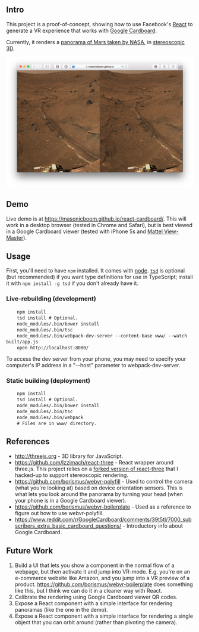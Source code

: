 ## Intro

This project is a proof-of-concept, showing how to use Facebook's [React](http://facebook.github.io/react/) to generate a VR experience that works with [Google Cardboard](https://www.google.com/get/cardboard/).

Currently, it renders a [panorama of Mars taken by NASA](http://mars.nasa.gov/mer/gallery/panoramas/spirit/), in [stereoscopic 3D](https://en.wikipedia.org/wiki/Stereoscopy).

![Image Alt](demo-screenshot.png)

## Demo

Live demo is at https://masonicboom.github.io/react-cardboard/. This will work in a desktop browser (tested in Chrome and Safari), but is best viewed in a Google Cardboard viewer (tested with iPhone 5s and [Mattel View-Master](http://www.view-master.com)).

## Usage

First, you'll need to have `npm` installed. It comes with [node](https://nodejs.org/). [`tsd`](http://definitelytyped.org/tsd/) is optional (but recommended) if you want type definitions for use in TypeScript; install it with `npm install -g tsd` if you don't already have it.

### Live-rebuilding (development)

		npm install
		tsd install # Optional.
		node_modules/.bin/bower install
		node_modules/.bin/tsc
		node_modules/.bin/webpack-dev-server --content-base www/ --watch built/app.js
		open http://localhost:8080/

To access the dev server from your phone, you may need to specify your computer's IP address in a "--host" parameter to webpack-dev-server.

### Static building (deployment)

		npm install
		tsd install # Optional.
		node_modules/.bin/bower install
		node_modules/.bin/tsc
		node_modules/.bin/webpack
		# Files are in www/ directory.

## References

- http://threejs.org - 3D library for JavaScript.
- https://github.com/Izzimach/react-three - React wrapper around three.js. This project relies on a [forked version of react-three](https://github.com/masonicboom/react-three) that I hacked-up to support stereoscopic rendering.
- https://github.com/borismus/webvr-polyfill - Used to control the camera (what you're looking at) based on device orientation sensors. This is what lets you look around the panorama by turning your head (when your phone is in a Google Cardboard viewer).
- https://github.com/borismus/webvr-boilerplate - Used as a reference to figure out how to use webvr-polyfill.
- https://www.reddit.com/r/GoogleCardboard/comments/39t5tl/7000_subscribers_extra_basic_cardboard_questions/ - Introductory info about Google Cardboard.

## Future Work

1. Build a UI that lets you show a component in the normal flow of a webpage, but then activate it and jump into VR-mode. E.g. you're on an e-commerce website like Amazon, and you jump into a VR preview of a product. https://github.com/borismus/webvr-boilerplate does something like this, but I think we can do it in a cleaner way with React.
1. Calibrate the rendering using Google Cardboard viewer QR codes.
1. Expose a React component with a simple interface for rendering panoramas (like the one in the demo).
1. Expose a React component with a simple interface for rendering a single object that you can orbit around (rather than pivoting the camera).